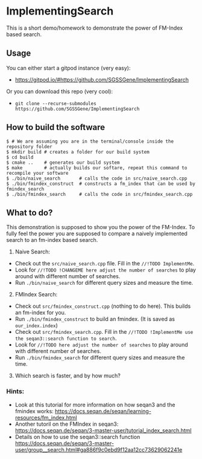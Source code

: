 # ImplementingSearch

This is a short demo/homework to demonstrate the power of FM-Index based search.

## Usage
You can either start a gitpod instance (very easy):
  + https://gitpod.io/#https://github.com/SGSSGene/ImplementingSearch

Or you can download this repo (very cool):
  + `git clone --recurse-submodules https://github.com/SGSSGene/ImplementingSearch`

## How to build the software
```
$ # We are assuming you are in the terminal/console inside the repository folder
$ mkdir build # creates a folder for our build system
$ cd build
$ cmake ..    # generates our build system
$ make        # actually builds our softare, repeat this command to recompile your software
$ ./bin/naive_search       # calls the code in src/naive_search.cpp
$ ./bin/fmindex_construct  # constructs a fm_index that can be used by fmindex_search
$ ./bin/fmindex_search     # calls the code in src/fmindex_search.cpp
```


## What to do?
This demonstration is supposed to show you the power of the FM-Index.
To fully feel the power you are supposed to compare a naively implemented search
to an fm-index based search.

1. Naive Search:
  + Check out the `src/naive_search.cpp` file. Fill in the `//!TODO ImplementMe`.
  + Look for `//!TODO !CHANGEME here adjust the number of searches` to play around with different number
    of searches.
  + Run `./bin/naive_search` for different query sizes and measure the time.
2. FMIndex Search:
  + Check out `src/fmindex_construct.cpp` (nothing to do here). This builds an fm-index for you.
  + Run `./bin/fmindex_construct` to build an fmindex. (It is saved as `our_index.index`)
  + Check out `src/fmindex_search.cpp`. Fill in the `//!TODO !ImplementMe use the seqan3::search function to search`.
  + Look for `//!TODO here adjust the number of searches` to play around with different number of searches.
  + Run `./bin/fmindex_search` for different query sizes and measure the time.
3. Which search is faster, and by how much?

### Hints:
  + Look at this tutorial for more information on how seqan3 and the fmindex works: https://docs.seqan.de/seqan/learning-resources/fm_index.html
  + Another tutoril on the FMIndex in seqan3: https://docs.seqan.de/seqan/3-master-user/tutorial_index_search.html
  + Details on how to use the seqan3::search function https://docs.seqan.de/seqan/3-master-user/group__search.html#ga886f9c0ebd9f12aa12cc73629062241e

